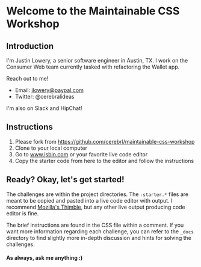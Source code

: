 # Welcome to the Maintainable CSS Workshop

## Introduction

I'm Justin Lowery, a senior software engineer in Austin, TX. I work on the Consumer Web team currently tasked with refactoring the Wallet app.

Reach out to me!

- Email: jlowery@paypal.com
- Twitter: @cerebralideas

I'm also on Slack and HipChat!

## Instructions

1. Please fork from https://github.com/cerebrl/maintainable-css-workshop
2. Clone to your local computer
3. Go to www.jsbin.com or your favorite live code editor
4. Copy the starter code from here to the editor and follow the instructions

## Ready? Okay, let's get started!

The challenges are within the project directories. The `-starter.*` files are meant to be copied and pasted into a live code editor with output. I recommend [Mozilla's Thimble](https://thimble.mozilla.org), but any other live output producing code editor is fine.

The brief instructions are found in the CSS file within a comment. If you want more information regarding each challenge, you can refer to the `_docs` directory to find slightly more in-depth discussion and hints for solving the challenges.

#### As always, ask me anything :)
